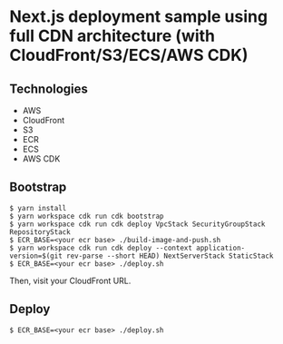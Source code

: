 # Next.js deployment sample using full CDN architecture (with CloudFront/S3/ECS/AWS CDK)

## Technologies

- AWS
- CloudFront
- S3
- ECR
- ECS
- AWS CDK

## Bootstrap

```
$ yarn install
$ yarn workspace cdk run cdk bootstrap
$ yarn workspace cdk run cdk deploy VpcStack SecurityGroupStack RepositoryStack
$ ECR_BASE=<your ecr base> ./build-image-and-push.sh
$ yarn workspace cdk run cdk deploy --context application-version=$(git rev-parse --short HEAD) NextServerStack StaticStack
$ ECR_BASE=<your ecr base> ./deploy.sh
```

Then, visit your CloudFront URL.

## Deploy

```
$ ECR_BASE=<your ecr base> ./deploy.sh
```
